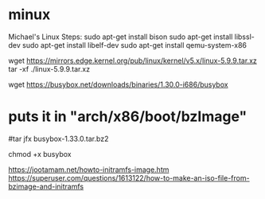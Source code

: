 # minux
Michael's Linux
Steps:
sudo apt-get install bison
sudo apt-get install libssl-dev
sudo apt-get install libelf-dev
sudo apt-get install qemu-system-x86

wget https://mirrors.edge.kernel.org/pub/linux/kernel/v5.x/linux-5.9.9.tar.xz
tar -xf ./linux-5.9.9.tar.xz


wget https://busybox.net/downloads/binaries/1.30.0-i686/busybox
# puts it in "arch/x86/boot/bzImage"
#tar jfx busybox-1.33.0.tar.bz2

chmod +x busybox

https://jootamam.net/howto-initramfs-image.htm
https://superuser.com/questions/1613122/how-to-make-an-iso-file-from-bzimage-and-initramfs
